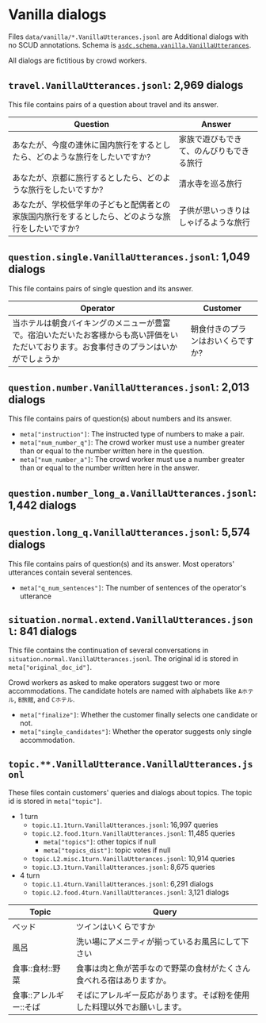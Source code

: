 
# Vanilla dialogs

Files ``data/vanilla/*.VanillaUtterances.jsonl`` are Additional dialogs with no SCUD annotations.
Schema is [``asdc.schema.vanilla.VanillaUtterances``](asdc/schema/vanilla.py).

All dialogs are fictitious by crowd workers.

## ``travel.VanillaUtterances.jsonl``: 2,969 dialogs

This file contains pairs of a question about travel and its answer.

| Question | Answer |
| --- | --- |
| あなたが、今度の連休に国内旅行をするとしたら、どのような旅行をしたいですか? | 家族で遊びもできて、のんびりもできる旅行 |
| あなたが、京都に旅行するとしたら、どのような旅行をしたいですか? | 清水寺を巡る旅行|
| あなたが、学校低学年の子どもと配偶者との家族国内旅行をするとしたら、どのような旅行をしたいですか? | 子供が思いっきりはしゃげるような旅行|

## ``question.single.VanillaUtterances.jsonl``: 1,049 dialogs

This file contains pairs of single question and its answer.

| Operator | Customer |
| --- | --- |
| 当ホテルは朝食バイキングのメニューが豊富で。宿泊いただいたお客様からも高い評価をいただいております。お食事付きのプランはいかがでしょうか | 朝食付きのプランはおいくらですか?|

## ``question.number.VanillaUtterances.jsonl``: 2,013 dialogs

This file contains pairs of question(s) about numbers and its answer.

- ``meta["instruction"]``: The instructed type of numbers to make a pair.
- ``meta["num_number_q"]``: The crowd worker must use a number greater than or equal to the number written here in the question.
- ``meta["num_number_a"]``: The crowd worker must use a number greater than or equal to the number written here in the answer.

## ``question.number_long_a.VanillaUtterances.jsonl``: 1,442 dialogs

## ``question.long_q.VanillaUtterances.jsonl``: 5,574 dialogs

This file contains pairs of question(s) and its answer.
Most operators' utterances contain several sentences.

- ``meta["q_num_sentences"]``: The number of sentences of the operator's utterance

## ``situation.normal.extend.VanillaUtterances.jsonl``: 841 dialogs

This file contains the continuation of several conversations in ``situation.normal.VanillaUtterances.jsonl``.
The original id is stored in ``meta["original_doc_id"]``.

Crowd workers as asked to make operators suggest two or more accommodations.
The candidate hotels are named with alphabets like ``Aホテル``, ``B旅館``, and ``Cホテル``.

- ``meta["finalize"]``: Whether the customer finally selects one candidate or not.
- ``meta["single_candidates"]``: Whether the operator suggests only single accommodation.

## ``topic.**.VanillaUtterance.VanillaUtterances.jsonl``

These files contain customers' queries and dialogs about topics.
The topic id is stored in ``meta["topic"]``.

- 1 turn
    - ``topic.L1.1turn.VanillaUtterances.jsonl``: 16,997 queries
    - ``topic.L2.food.1turn.VanillaUtterances.jsonl``: 11,485 queries
        - ``meta["topics"]``: other topics if null
        - ``meta["topics_dist"]``: topic votes if null
    - ``topic.L2.misc.1turn.VanillaUtterances.jsonl``: 10,914 queries
    - ``topic.L3.1turn.VanillaUtterances.jsonl``: 8,675 queries
- 4 turn
    - ``topic.L1.4turn.VanillaUtterances.jsonl``: 6,291 dialogs
    - ``topic.L2.food.4turn.VanillaUtterances.jsonl``: 3,121 dialogs

| Topic | Query |
| --- | --- |
| ベッド | ツインはいくらですか |
| 風呂 | 洗い場にアメニティが揃っているお風呂にして下さい |
| 食事::食材::野菜 | 食事は肉と魚が苦手なので野菜の食材がたくさん食べれる宿はありますか。|
| 食事::アレルギー::そば | そばにアレルギー反応があります。そば粉を使用した料理以外でお願いします。|
